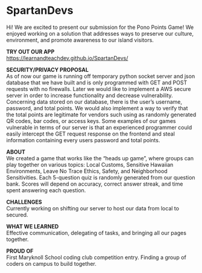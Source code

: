 # SpartanDevs

Hi!  We are excited to present our submission for the Pono Points Game!  We enjoyed working on a solution that addresses ways to preserve our culture, environment, and promote awareness to our island visitors. 

<b>TRY OUT OUR APP</b>
<br>https://learnandteachdev.github.io/SpartanDevs/

<b>SECURITY/PRIVACY PROPOSAL</b>
<br>As of now our game is running off temporary python socket server and json database that we have built and is only programmed with GET and POST requests with no firewalls. Later we would like to implement a AWS secure server in order to increase functionality and decrease vulnerability. Concerning data stored on our database, there is the user’s username, password, and total points. We would also implement a way to verify that the total points are legitimate for vendors such using as randomly generated QR codes, bar codes, or access keys. Some examples of our games vulnerable in terms of our server is that an experienced programmer could easily intercept the GET request response on the frontend and steal information containing every users password and total points.

<b>ABOUT</b>
<br>We created a game that works like the “heads up game”, where groups can play together on various topics: Local Customs, Sensitive Hawaiian Environments, Leave No Trace Ethics, Safety, and Neighborhood Sensitivities. 
Each 5-question quiz is randomly generated from our question bank. Scores will depend on accuracy, correct answer streak, and time spent answering each question.

<b>CHALLENGES</b> 
<br>Currently working on shifting our server to host our data from local to secured.

<b>WHAT WE LEARNED</b> 
<br>Effective communication, delegating of tasks, and bringing all our pages together.

<b>PROUD OF</b> 
<br>First Maryknoll School coding club competition entry. Finding a group of coders on campus to build together.
